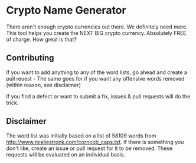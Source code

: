 # Crypto Name Generator
There aren't enough crypto currencies out there. We definitely need more. This tool helps you create the NEXT BIG crypto currency.
Absolutely FREE of charge. How great is that?

## Contributing
If you want to add anything to any of the word lists, go ahead and create a pull reuest - The same goes for if you want any offensive words removed (within reason, see disclaimer)

If you find a defect or want to submit a fix, issues & pull requests will do the trick.

## Disclaimer
The word list was initially based on a list of 58109 words from http://www.mieliestronk.com/corncob_caps.txt. If there is something you don't like, create an issue or pull request for it to be removed. These requests will be evaluated on an individual basis.

